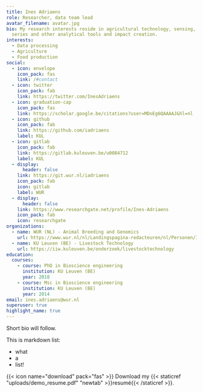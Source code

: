 ```yaml
---
title: Ines Adriaens
role: Researcher, data team lead
avatar_filename: avatar.jpg
bio: My research interests reside in agricultural technology, sensing, time
  series and other analytical tools and impact creation.
interests:
  - Data processing
  - Agriculture
  - Food production
social:
  - icon: envelope
    icon_pack: fas
    link: /#contact
  - icon: twitter
    icon_pack: fab
    link: https://twitter.com/InesAdriaens
  - icon: graduation-cap
    icon_pack: fas
    link: https://scholar.google.be/citations?user=MDoEg6QAAAAJ&hl=nl
  - icon: github
    icon_pack: fab
    link: https://github.com/iadriaens
    label: KUL
  - icon: gitlab
    icon_pack: fab
    link: https://gitlab.kuleuven.be/u0084712
    label: KUL
  - display:
      header: false
    link: https://git.wur.nl/iadriaens
    icon_pack: fab
    icon: gitlab
    label: WUR
  - display:
      header: false
    link: https://www.researchgate.net/profile/Ines-Adriaens
    icon_pack: fab
    icon: researchgate
organizations:
  - name: WUR (NL) - Animal Breeding and Genomics
    url: https://www.wur.nl/nl/Landingspagina-redacteuren/nl/Personen/Ines-I-Ines-Adriaens.htm
  - name: KU Leuven (BE) - Livestock Technology
    url: https://iiw.kuleuven.be/onderzoek/livestocktechnology
education:
  courses:
    - course: PhD in Bioscience engineering
      institution: KU Leuven (BE)
      year: 2018
    - course: Msc in Bioscience engineering
      institution: KU Leuven (BE)
      year: 2014
email: ines.adriaens@wur.nl
superuser: true
highlight_name: true
---
```

Short bio will follow.  

This is markdown list:
* what
* a 
* list!


{{< icon name="download" pack="fas" >}} Download my {{< staticref "uploads/demo_resume.pdf" "newtab" >}}resumé{{< /staticref >}}.